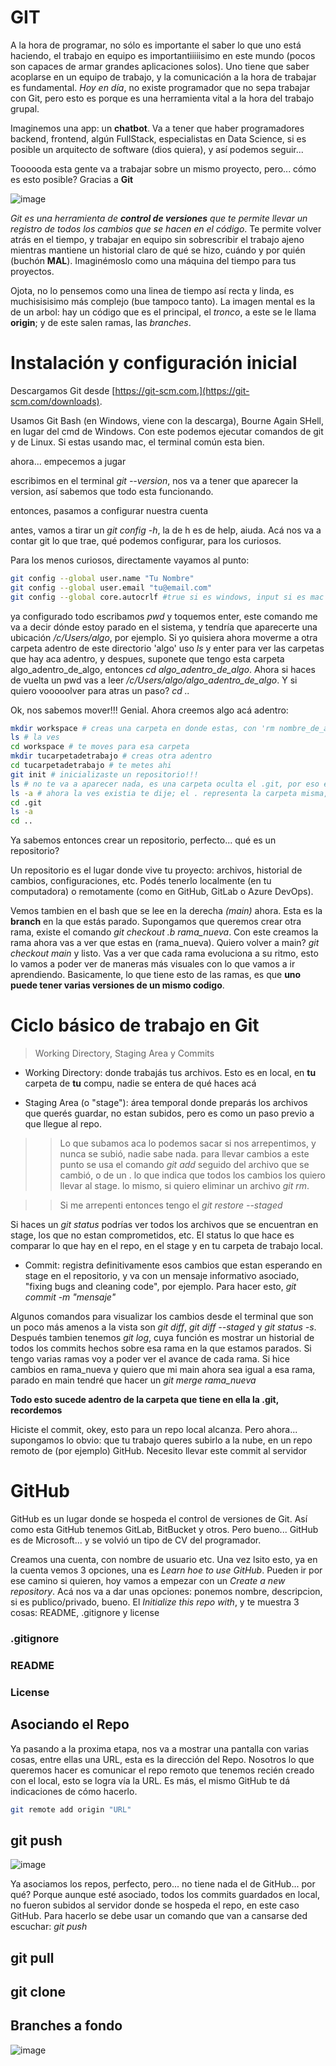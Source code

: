 # GIT
A la hora de programar, no sólo es importante el saber lo que uno está haciendo, el trabajo en equipo es importantiiiiisimo en este mundo 
(pocos son capaces de armar grandes aplicaciones solos). Uno tiene que saber acoplarse en un equipo de trabajo, y la comunicación a la hora de trabajar es fundamental. 
*Hoy en día*, no existe programador que no sepa trabajar con Git, pero esto es porque es una herramienta vital a la hora del trabajo grupal.

Imaginemos una app: un **chatbot**. Va a tener que haber programadores backend, frontend, algún FullStack, especialistas en Data Science, si es posible un arquitecto de software (dios quiera), y así podemos seguir...

Toooooda esta gente va a trabajar sobre un mismo proyecto, pero... cómo es esto posible? Gracias a **Git**

![image](https://github.com/user-attachments/assets/8f4359df-b5f7-4970-8113-ee4338caea8b)


*Git es una herramienta de **control de versiones** que te permite llevar un registro de todos los cambios que se hacen en el código*. 
Te permite volver atrás en el tiempo, y trabajar en equipo sin sobrescribir el trabajo ajeno mientras mantiene un historial claro de qué se hizo, cuándo y por quién (buchón **MAL**). 
Imaginémoslo como una máquina del tiempo para tus proyectos. 

Ojota, no lo pensemos como una linea de tiempo así recta y linda, es muchisisisimo más complejo (bue tampoco tanto). 
La imagen mental es la de un arbol: hay un código que es el principal, el *tronco*, a este se le llama **origin**; y de este salen ramas, las *branches*. 


# Instalación y configuración inicial

Descargamos Git desde [https://git-scm.com.](https://git-scm.com/downloads).

Usamos Git Bash (en Windows, viene con la descarga), Bourne Again SHell, en lugar del cmd de Windows. Con este podemos ejecutar comandos de git y de Linux. 
Si estas usando mac, el terminal común esta bien.

ahora... empecemos a jugar

escribimos en el terminal *git --version*, nos va a tener que aparecer la version, así sabemos que todo esta funcionando.

entonces, pasamos a configurar nuestra cuenta

antes, vamos a tirar un *git config -h*, la de h es de help, aiuda. Acá nos va a contar git lo que trae, qué podemos configurar, para los curiosos. 

Para los menos curiosos, directamente vayamos al punto:

```bash
git config --global user.name "Tu Nombre"
git config --global user.email "tu@email.com"
git config --global core.autocrlf #true si es windows, input si es mac 
```

ya configurado todo escribamos *pwd* y toquemos enter, este comando me va a decir dónde estoy parado en el sistema, y tendría que aparecerte
una ubicación */c/Users/algo*, por ejemplo. Si yo quisiera ahora moverme a otra carpeta adentro de este directorio 'algo' uso *ls* y enter para ver 
las carpetas que hay aca adentro, y despues, suponete que tengo esta carpeta algo_adentro_de_algo, entonces *cd algo_adentro_de_algo*. 
Ahora si haces de vuelta un pwd vas a leer */c/Users/algo/algo_adentro_de_algo*. Y si quiero vooooolver para atras un paso? *cd ..*

Ok, nos sabemos mover!!! Genial. Ahora creemos algo acá adentro:

```bash
mkdir workspace # creas una carpeta en donde estas, con 'rm nombre_de_archivo' borras algo
ls # la ves
cd workspace # te moves para esa carpeta
mkdir tucarpetadetrabajo # creas otra adentro
cd tucarpetadetrabajo # te metes ahi
git init # inicializaste un repositorio!!!
ls # no te va a aparecer nada, es una carpeta oculta el .git, por eso el . al ppio
ls -a # ahora la ves existia te dije; el . representa la carpeta misma, el .. el retroceso que ya vimos
cd .git
ls -a
cd ..
```

Ya sabemos entonces crear un repositorio, perfecto... qué es un repositorio? 

Un repositorio es el lugar donde vive tu proyecto: archivos, historial de cambios, configuraciones, etc. 
Podés tenerlo localmente (en tu computadora) o remotamente (como en GitHub, GitLab o Azure DevOps).

Vemos tambien en el bash que se lee en la derecha *(main)* ahora. Esta es la **branch** en la que estás parado. 
Supongamos que queremos crear otra rama, existe el comando *git checkout .b rama_nueva*. Con este creamos la rama ahora vas a ver que estas en (rama_nueva). 
Quiero volver a main? *git checkout main* y listo. Vas a ver que cada rama evoluciona a su ritmo, esto lo vamos a poder ver de maneras más visuales con lo que vamos a ir aprendiendo. 
Basicamente, lo que tiene esto de las ramas, es que **uno puede tener varias versiones de un mismo codigo**. 

# Ciclo básico de trabajo en Git

> Working Directory, Staging Area y Commits

- Working Directory: donde trabajás tus archivos. Esto es en local, en **tu** carpeta de **tu** compu, nadie se entera de qué haces acá

- Staging Area (o "stage"): área temporal donde preparás los archivos que querés guardar, no estan subidos, pero es como un paso previo a que llegue al repo. 
>> Lo que subamos aca lo podemos sacar si nos arrepentimos, y nunca se subió, nadie sabe nada. para llevar cambios a este punto se usa el comando *git add* seguido
del archivo que se cambió, o de un . lo que indica que todos los cambios los quiero llevar al stage. lo mismo, si quiero eliminar un archivo *git rm*.

>> Si me arrepenti entonces tengo el *git restore --staged <file>*

Si haces un *git status* podrías ver todos los archivos que se encuentran en stage, los que no estan comprometidos, etc. El status lo que hace es comparar lo que hay en el repo, 
en el stage y en tu carpeta de trabajo local.

- Commit: registra definitivamente esos cambios que estan esperando en stage en el repositorio, y va con un mensaje informativo asociado, "fixing bugs and cleaning code", por ejemplo.
Para hacer esto, *git commit -m "mensaje"*

Algunos comandos para visualizar los cambios desde el terminal que son un poco más amenos a la vista son *git diff*, *git diff --staged* y *git status -s*. 
Después tambien tenemos *git log*, cuya función es mostrar un historial de todos los commits hechos sobre esa rama en la que estamos parados. Si tengo varias ramas 
voy a poder ver el avance de cada rama. Si hice cambios en rama_nueva y quiero que mi main ahora sea igual a esa rama, parado en main tendré que hacer un *git merge rama_nueva*

**Todo esto sucede adentro de la carpeta que tiene en ella la .git, recordemos**

Hiciste el commit, okey, esto para un repo local alcanza. Pero ahora... supongamos lo obvio: que tu trabajo queres subirlo a la nube, en un repo remoto de (por ejemplo) GitHub. Necesito llevar este commit al servidor

# GitHub

GitHub es un lugar donde se hospeda el control de versiones de Git. Así como esta GitHub tenemos GitLab, BitBucket y otros. Pero bueno... GitHub es de Microsoft... 
y se volvió un tipo de CV del programador.

Creamos una cuenta, con nombre de usuario etc. Una vez lsito esto, ya en la cuenta vemos 3 opciones, una es *Learn hoe to use GitHub*. Pueden ir por ese camino si quieren, 
hoy vamos a empezar con un *Create a new repository*. Acá nos va a dar unas opciones: ponemos nombre, descripcion, si es publico/privado, bueno. 
El *Initialize this repo with*, y te muestra 3 cosas: README, .gitignore y license

### .gitignore
### README
### License

## Asociando el Repo
Ya pasando a la proxima etapa, nos va a mostrar una pantalla con varias cosas, entre ellas una URL, esta es la dirección del Repo. Nosotros lo que queremos hacer es comunicar 
el repo remoto que tenemos recién creado con el local, esto se logra vía la URL. Es más, el mismo GitHub te dá indicaciones de cómo hacerlo.

```bash
git remote add origin "URL"
```

## git push
![image](https://github.com/user-attachments/assets/94e75246-d489-4b3a-af1b-27f7d3ef75c2)

Ya asociamos los repos, perfecto, pero... no tiene nada el de GitHub... por qué? Porque aunque esté asociado, todos los commits guardados en local, 
no fueron subidos al servidor donde se hospeda el repo, en este caso GitHub. Para hacerlo se debe usar un comando que van a cansarse ded escuchar: *git push*

## git pull

## git clone

## Branches a fondo

![image](https://github.com/user-attachments/assets/124145fc-ad8d-4239-a1d3-9fe777dd0257)
